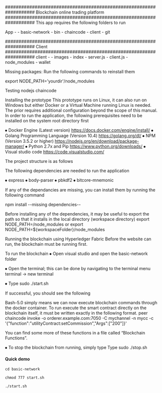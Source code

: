 ###################################################################
              Blockchain online trading platform 
###################################################################
This app requires the following folders to run


App -
        - basic-network
        - bin
        - chaincode
        - client
        - git

###################################################################
                             Client
###################################################################
client -
        - images
        - index
                - server.js
                - client.js
        - node_modules
        - wallet

Missing packages:
Run the following commands to reinstall them

export NODE_PATH='yourdir'/node_modules

Testing nodejs chaincode



Installing the prototype
This prototype runs on Linux, it can also run on Windows but either Docker or a Virtual Machine running Linux is needed. The prior requires additional configuration beyond the scope of this manual.
In order to run the application, the following prerequisites need to be installed on the system root directory first

⦁	Docker Engine (Latest version) https://docs.docker.com/engine/install/
⦁	Golang Programming Language (Version 10.4) https://golang.org/dl/
⦁	NPM (Version 3.5.2 or higher) https://nodejs.org/en/download/package-manager/
⦁	Python 2.7x and Pip https://www.python.org/downloads/
⦁	Visual studio code https://code.visualstudio.com/

The project structure is as follows

The following dependencies are needed to run the application

⦁	express
⦁	body-parser
⦁	pbkdf2
⦁	bitcore-mnemonic

If any of the dependancies are missing, you can install them by running the following command

npm install --missing dependencies--

Before installing any of the dependencies, it may be useful to export the path so that it installs in the local directory (workspace directory)
export NODE_PATH=/node_modules 
or
export NODE_PATH=${workspaceFolder}/node_modules

Running the blockchain using Hyperledger Fabric
Before the website can run, the blockchain must be running first.

To run the blockchain
⦁	Open visual studio and open the basic-network folder 

 

⦁	Open the terminal; this can be done by navigating to the terminal menu  terminal -> new terminal
 

⦁	Type sudo ./start.sh

If successful, you should see the following
 
Bash-5.0 simply means we can now execute blockchain commands through the docker container. 
To run execute the smart contract directly on the blockchain itself, it must be written exactly in the following format.
peer chaincode invoke -o orderer.example.com:7050 -C mychannel -n mycc -c '{"function":"utilityContract:setCommission","Args":["200"]}'

You can find some more of these functions in a file called “Blockchain Functions”.

⦁	To stop the blockchain from running, simply type Type sudo ./stop.sh

#### Quick demo 
```
cd basic-network

chmod 777 start.sh

./start.sh
```
